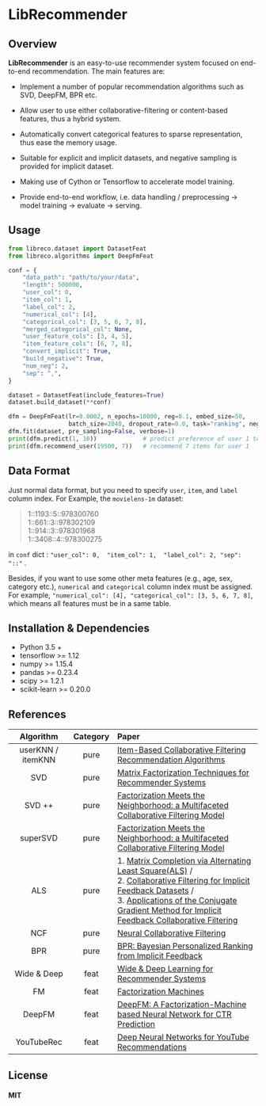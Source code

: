 # LibRecommender

## Overview

**LibRecommender** is an easy-to-use recommender system focused on end-to-end recommendation. The main features are:

+ Implement a number of popular recommendation algorithms such as SVD, DeepFM, BPR etc.

+ Allow user to use either collaborative-filtering or content-based features, thus a hybrid system.

+ Automatically convert categorical features to sparse representation, thus ease the memory usage.

+ Suitable for explicit and implicit datasets, and negative sampling is provided for implicit dataset.

+ Making use of Cython or Tensorflow to accelerate model training.

+ Provide end-to-end workflow, i.e. data handling / preprocessing -> model training -> evaluate -> serving.



## Usage
```python
from libreco.dataset import DatasetFeat
from libreco.algorithms import DeepFmFeat

conf = {
    "data_path": "path/to/your/data",
    "length": 500000,
    "user_col": 0,
    "item_col": 1,
    "label_col": 2,
    "numerical_col": [4],
    "categorical_col": [3, 5, 6, 7, 8],
    "merged_categorical_col": None,
    "user_feature_cols": [3, 4, 5],
    "item_feature_cols": [6, 7, 8],
    "convert_implicit": True,
    "build_negative": True,
    "num_neg": 2,
    "sep": ",",
}

dataset = DatasetFeat(include_features=True)
dataset.build_dataset(**conf)

dfm = DeepFmFeat(lr=0.0002, n_epochs=10000, reg=0.1, embed_size=50,
                 batch_size=2048, dropout_rate=0.0, task="ranking", neg_sampling=True)
dfm.fit(dataset, pre_sampling=False, verbose=1)
print(dfm.predict(1, 10))             # predict preference of user 1 to item 10
print(dfm.recommend_user(19500, 7))   # recommend 7 items for user 1
```


## Data Format
Just normal data format, but you need to specify `user`, `item`, and `label` column index. For Example, the `movielens-1m` dataset:

> 1::1193::5::978300760<br>
> 1::661::3::978302109<br>
> 1::914::3::978301968<br>
> 1::3408::4::978300275

in `conf` dict : `"user_col": 0,  "item_col": 1,  "label_col": 2, "sep": "::"` .

Besides, if you want to use some other meta features (e.g., age, sex, category etc.), `numerical` and `categorical` column index must be assigned. For example, `"numerical_col": [4], "categorical_col": [3, 5, 6, 7, 8]`, which means all features must be in a same table.



## Installation & Dependencies 

- Python 3.5 +
- tensorflow >= 1.12
- numpy >= 1.15.4
- pandas >= 0.23.4
- scipy >= 1.2.1
- scikit-learn >= 0.20.0





## References

|     Algorithm     | Category | Paper                                                        |
| :---------------: | :------: | :----------------------------------------------------------- |
| userKNN / itemKNN |   pure   | [Item-Based Collaborative Filtering Recommendation Algorithms](http://www.ra.ethz.ch/cdstore/www10/papers/pdf/p519.pdf) |
|        SVD        |   pure   | [Matrix Factorization Techniques for Recommender Systems](https://datajobs.com/data-science-repo/Recommender-Systems-[Netflix].pdf) |
|      SVD ++       |   pure   | [Factorization Meets the Neighborhood: a Multifaceted Collaborative Filtering Model](https://dl.acm.org/citation.cfm?id=1401944) |
|     superSVD      |   pure   | [Factorization Meets the Neighborhood: a Multifaceted Collaborative Filtering Model](https://dl.acm.org/citation.cfm?id=1401944) |
|        ALS        |   pure   | 1. [Matrix Completion via Alternating Least Square(ALS)](https://stanford.edu/~rezab/classes/cme323/S15/notes/lec14.pdf) / <br>2. [Collaborative Filtering for Implicit Feedback Datasets](http://yifanhu.net/PUB/cf.pdf) / <br>3. [Applications of the Conjugate Gradient Method for Implicit Feedback Collaborative Filtering](http://citeseerx.ist.psu.edu/viewdoc/download?doi=10.1.1.379.6473&rep=rep1&type=pdf) |
|        NCF        |   pure   | [Neural Collaborative Filtering](https://arxiv.org/pdf/1708.05031.pdf) |
|        BPR        |   pure   | [BPR: Bayesian Personalized Ranking from Implicit Feedback](https://arxiv.org/ftp/arxiv/papers/1205/1205.2618.pdf) |
|    Wide & Deep    |   feat   | [Wide & Deep Learning for Recommender Systems](https://arxiv.org/pdf/1606.07792.pdf) |
|        FM         |   feat   | [Factorization Machines](https://www.csie.ntu.edu.tw/~b97053/paper/Rendle2010FM.pdf) |
|      DeepFM       |   feat   | [DeepFM: A Factorization-Machine based Neural Network for CTR Prediction](https://arxiv.org/pdf/1703.04247.pdf) |
|    YouTubeRec     |   feat   | [Deep Neural Networks for YouTube Recommendations](<https://static.googleusercontent.com/media/research.google.com/zh-CN//pubs/archive/45530.pdf>) |


## License

#### MIT

<br><br>